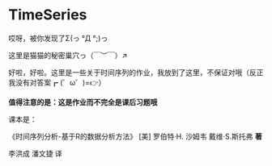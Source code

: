 # TimeSeries

哎呀，被你发现了Σ(っ °Д °;)っ

这里是猫猫的秘密巢穴っ（￣︶￣）↗　

好啦，好啦。这里是一些关于时间序列的作业，我放到了这里，不保证对哦（反正我没有对答案┏ (゜ω゜)=👉）

**值得注意的是：这是作业而不完全是课后习题哦**

课本是：

《时间序列分析-基于R的数据分析方法》 [美] 罗伯特·H. 沙姆韦  戴维·S.斯托弗  **著** 

李洪成 潘文捷 译
